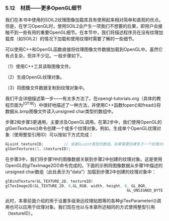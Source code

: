 ### 5.12　材质——更多OpenGL细节

我们在本书中使用的SOIL2纹理图像加载库具有使用起来相对简单和直观的优点。但是，在学习OpenGL时，使用SOIL2会产生一项我们不想要的后果，即用户会接触不到一些有用的重要OpenGL细节。在本节中，我们将描述程序员在没有纹理加载库（如SOIL2）的情况下加载和使用纹理时需要了解的一些细节。

可以使用C++和OpenGL函数直接将纹理图像文件数据加载到OpenGL中。虽然它有点复杂，但并不少见。一般步骤如下。

（1）使用C++工具读取图像文件。

（2）生成OpenGL纹理对象。

（3）将图像文件数据复制到纹理对象中。

我们不会详细描述第一步——有太多方法了。在opengl-tutorials.org（具体的教程页面为<sup class="my_markdown">[OT18]</sup>）中很好地描述了一种方法，并使用C++函数fopen()和fread()将数据从.bmp图像文件读入unsigned char类型的数组中。

步骤2和步骤3更通用，主要涉及OpenGL调用。在第2步中，我们使用OpenGL的glGenTextures()命令创建一个或多个纹理对象。例如，生成单个OpenGL纹理对象（使用整型引用ID）可以按如下方式完成：

```c
GLuint textureID;         // 或者GLuint类型的数组，如果需要创建多于一个纹理对象
glGenTextures(1, &textureID);
```

在步骤3中，我们将步骤1中的图像数据关联到步骤2中创建的纹理对象。这是使用OpenGL的glTexImage2D()命令完成的。下面的示例将图像数据从步骤1中描述的unsigned char数组（此处表示为“data”）加载到步骤2中创建的纹理对象中：

```c
glBindTexture(GL_TEXTURE_2D, textureID)
glTexImage2D(GL_TEXTURE_2D, 0,GL_RGB, width, height, 0, GL_BGR,
                                                      GL_UNSIGNED_BYTE, data);
```

此时，本章前面介绍的用于设置多级渐远纹理贴图等的各种glTexParameteri()调用也可以应用于纹理对象。我们现在也以与本章所述相同的方式使用整型引用（textureID）。

